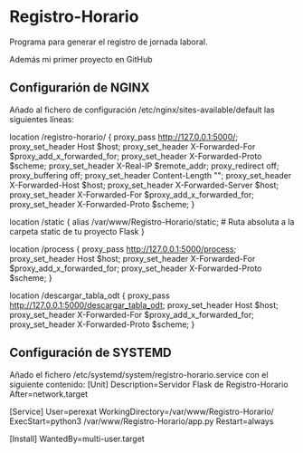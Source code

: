 # Registro-Horario
Programa para generar el registro de jornada laboral.

Además mi primer proyecto en GitHub

Configurarión de NGINX
----------------------

Añado al fichero de configuración /etc/nginx/sites-available/default las siguientes líneas:

location /registro-horario/ {
        proxy_pass http://127.0.0.1:5000/;
        proxy_set_header Host $host;
        proxy_set_header X-Forwarded-For $proxy_add_x_forwarded_for;
        proxy_set_header X-Forwarded-Proto $scheme;
        proxy_set_header X-Real-IP $remote_addr;
        proxy_redirect off;
        proxy_buffering off;
        proxy_set_header Content-Length "";
        proxy_set_header X-Forwarded-Host $host;
        proxy_set_header X-Forwarded-Server $host;
        proxy_set_header X-Forwarded-For $proxy_add_x_forwarded_for;
        proxy_set_header X-Forwarded-Proto $scheme;
    }


location /static {
        alias /var/www/Registro-Horario/static;  # Ruta absoluta a la carpeta static de tu proyecto Flask
    }

location /process {
        proxy_pass http://127.0.0.1:5000/process;
        proxy_set_header Host $host;
        proxy_set_header X-Forwarded-For $proxy_add_x_forwarded_for;
        proxy_set_header X-Forwarded-Proto $scheme;
    }

location /descargar_tabla_odt {
        proxy_pass http://127.0.0.1:5000/descargar_tabla_odt;
        proxy_set_header Host $host;
        proxy_set_header X-Forwarded-For $proxy_add_x_forwarded_for;
        proxy_set_header X-Forwarded-Proto $scheme;
    }


Configuración de SYSTEMD
------------------------

Añado el fichero /etc/systemd/system/registro-horario.service con el siguiente contenido:
[Unit]
Description=Servidor Flask de Registro-Horario
After=network.target

[Service]
User=perexat
WorkingDirectory=/var/www/Registro-Horario/
ExecStart=python3 /var/www/Registro-Horario/app.py
Restart=always

[Install]
WantedBy=multi-user.target

